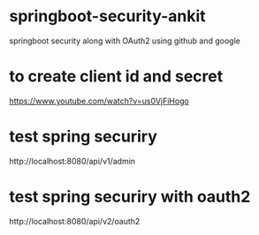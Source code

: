# springboot-security-ankit
 springboot security along with OAuth2 using github and google

# to create client id and secret
https://www.youtube.com/watch?v=us0VjFiHogo

# test spring securiry
http://localhost:8080/api/v1/admin

# test spring securiry with oauth2
http://localhost:8080/api/v2/oauth2
